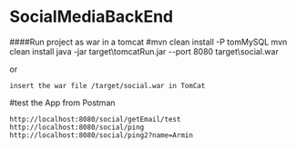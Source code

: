# SocialMediaBackEnd



####Run project as war in a tomcat
#mvn clean install -P tomMySQL
    mvn clean install
    java -jar target\tomcatRun.jar --port 8080 target\social.war
    
or

    insert the war file /target/social.war in TomCat

    
    
#test the App from Postman

    http://localhost:8080/social/getEmail/test
    http://localhost:8080/social/ping
    http://localhost:8080/social/ping2?name=Armin

